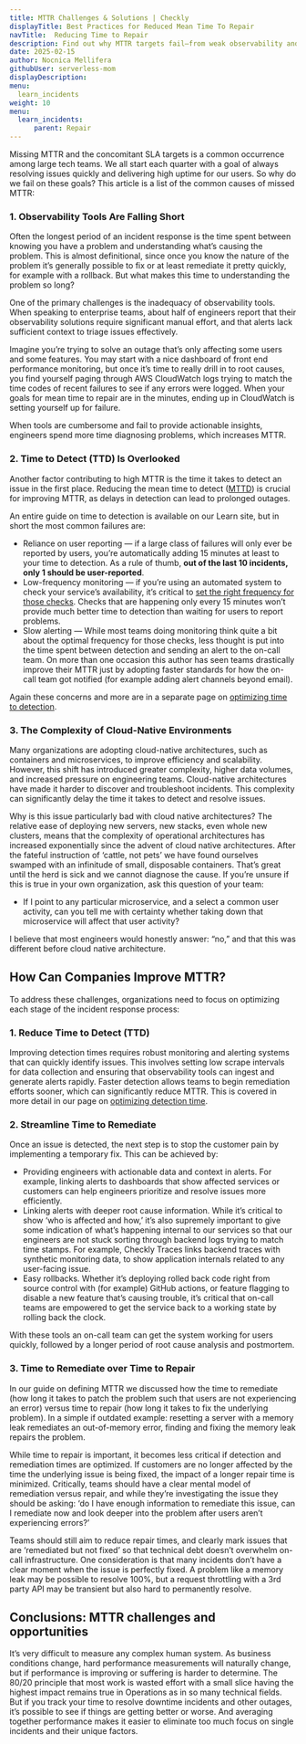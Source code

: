 ```yaml
---
title: MTTR Challenges & Solutions | Checkly
displayTitle: Best Practices for Reduced Mean Time To Repair
navTitle:  Reducing Time to Repair
description: Find out why MTTR targets fail—from weak observability and slow detection to cloud‑native complexity—and apply practical tactics to meet your SLAs.
date: 2025-02-15
author: Nocnica Mellifera
githubUser: serverless-mom
displayDescription: 
menu:
  learn_incidents
weight: 10
menu:
  learn_incidents:
      parent: Repair
---
```


Missing MTTR and the concomitant SLA targets is a common occurrence among large tech teams. We all start each quarter with a goal of always resolving issues quickly and delivering high uptime for our users. So why do we fail on these goals? This article is a list of the common causes of missed MTTR:

### 1. **Observability Tools Are Falling Short**

Often the longest period of an incident response is the time spent between knowing you have a problem and understanding what’s causing the problem. This is almost definitional, since once you know the nature of the problem it’s generally possible to fix or at least remediate it pretty quickly, for example with a rollback. But what makes this time to understanding the problem so long?

One of the primary challenges is the inadequacy of observability tools. When speaking to enterprise teams, about half of engineers report that their observability solutions require significant manual effort, and that alerts lack sufficient context to triage issues effectively. 

Imagine you’re trying to solve an outage that’s only affecting some users and some features. You may start with a nice dashboard of front end performance monitoring, but once it’s time to really drill in to root causes, you find yourself paging through AWS CloudWatch logs trying to match the time codes of recent failures to see if any errors were logged. When your goals for mean time to repair are in the minutes, ending up in CloudWatch is setting yourself up for failure.

When tools are cumbersome and fail to provide actionable insights, engineers spend more time diagnosing problems, which increases MTTR. 

### 2. **Time to Detect (TTD) Is Overlooked**
Another factor contributing to high MTTR is the time it takes to detect an issue in the first place. Reducing the mean time to detect ([MTTD](https://www.checklyhq.com/learn/monitoring/reduce-mttd/)) is crucial for improving MTTR, as delays in detection can lead to prolonged outages. 

An entire guide on time to detection is available on our Learn site, but in short the most common failures are:

- Reliance on user reporting — if a large class of failures will only ever be reported by users, you’re automatically adding 15 minutes at least to your time to detection. As a rule of thumb, **out of the last 10 incidents, only 1 should be user-reported**.
- Low-frequency monitoring — if you’re using an automated system to check your service’s availability, it’s critical to [set the right frequency for those checks](https://www.checklyhq.com/blog/check-frequency/). Checks that are happening only every 15 minutes won’t provide much better time to detection than waiting for users to report problems.
- Slow alerting — While most teams doing monitoring think quite a bit about the optimal frequency for those checks, less thought is put into the time spent between detection and sending an alert to the on-call team. On more than one occasion this author has seen teams drastically improve their MTTR just by adopting faster standards for how the on-call team got notified (for example adding alert channels beyond email).

Again these concerns and more are in a separate page on [optimizing time to detection](https://www.checklyhq.com/learn/monitoring/reduce-mttd/). 

### 3. **The Complexity of Cloud-Native Environments**

Many organizations are adopting cloud-native architectures, such as containers and microservices, to improve efficiency and scalability. However, this shift has introduced greater complexity, higher data volumes, and increased pressure on engineering teams. Cloud-native architectures have made it harder to discover and troubleshoot incidents. This complexity can significantly delay the time it takes to detect and resolve issues. 

Why is this issue particularly bad with cloud native architectures? The relative ease of deploying new servers, new stacks, even whole new clusters, means that the complexity of operational architectures has increased exponentially since the advent of cloud native architectures. After the fateful instruction of ‘cattle, not pets’ we have found ourselves swamped with an infinitude of small, disposable containers. That’s great until the herd is sick and we cannot diagnose the cause.
If you’re unsure if this is true in your own organization, ask this question of your team:

- If I point to any particular microservice, and a select a common user activity, can you tell me with certainty whether taking down that microservice will affect that user activity?

I believe that most engineers would honestly answer: “no,” and that this was different before cloud native architecture.

## How Can Companies Improve MTTR?

To address these challenges, organizations need to focus on optimizing each stage of the incident response process:

### 1. **Reduce Time to Detect (TTD)**

Improving detection times requires robust monitoring and alerting systems that can quickly identify issues. This involves setting low scrape intervals for data collection and ensuring that observability tools can ingest and generate alerts rapidly. Faster detection allows teams to begin remediation efforts sooner, which can significantly reduce MTTR. This is covered in more detail in our page on [optimizing detection time](https://www.checklyhq.com/learn/monitoring/reduce-mttd/).

### 2. **Streamline Time to Remediate**

Once an issue is detected, the next step is to stop the customer pain by implementing a temporary fix. This can be achieved by: 

- Providing engineers with actionable data and context in alerts. For example, linking alerts to dashboards that show affected services or customers can help engineers prioritize and resolve issues more efficiently.
- Linking alerts with deeper root cause information. While it’s critical to show ‘who is affected and how,’ it’s also supremely important to give some indication of what’s happening internal to our services so that our engineers are not stuck sorting through backend logs trying to match time stamps. For example, Checkly Traces links backend traces with synthetic monitoring data, to show application internals related to any user-facing issue.
- Easy rollbacks. Whether it’s deploying rolled back code right from source control with (for example) GitHub actions, or feature flagging to disable a new feature that’s causing trouble, it’s critical that on-call teams are empowered to get the service back to a working state by rolling back the clock.

With these tools an on-call team can get the system working for users quickly, followed by a longer period of root cause analysis and postmortem.

### 3. **Time to Remediate over Time to Repair**

In our guide on defining MTTR we discussed how the time to remediate (how long it takes to patch the problem such that users are not experiencing an error) versus time to repair (how long it takes to fix the underlying problem). In a simple if outdated example: resetting a server with a memory leak remediates an out-of-memory error, finding and fixing the memory leak repairs the problem.

While time to repair is important, it becomes less critical if detection and remediation times are optimized. If customers are no longer affected by the time the underlying issue is being fixed, the impact of a longer repair time is minimized. Critically, teams should have a clear mental model of remediation versus repair, and while they’re investigating the issue they should be asking: ‘do I have enough information to remediate this issue, can I remediate now and look deeper into the problem after users aren’t experiencing errors?’

Teams should still aim to reduce repair times, and clearly mark issues that are ‘remediated but not fixed’ so that technical debt doesn’t overwhelm on-call infrastructure. One consideration is that many incidents don’t have a clear moment when the issue is perfectly fixed. A problem like a memory leak may be possible to resolve 100%, but a request throttling with a 3rd party API may be transient but also hard to permanently resolve.

## Conclusions: MTTR challenges and opportunities

It’s very difficult to measure any complex human system. As business conditions change, hard performance measurements will naturally change, but if performance is improving or suffering is harder to determine. The 80/20 principle that most work is wasted effort with a small slice having the highest impact remains true in Operations as in so many technical fields. But if you track your time to resolve downtime incidents and other outages, it’s possible to see if things are getting better or worse. And averaging together performance makes it easier to eliminate too much focus on single incidents and their unique factors.
